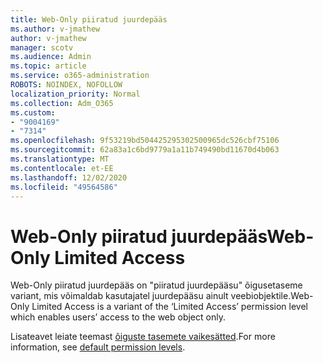 ```yaml
---
title: Web-Only piiratud juurdepääs
ms.author: v-jmathew
author: v-jmathew
manager: scotv
ms.audience: Admin
ms.topic: article
ms.service: o365-administration
ROBOTS: NOINDEX, NOFOLLOW
localization_priority: Normal
ms.collection: Adm_O365
ms.custom:
- "9004169"
- "7314"
ms.openlocfilehash: 9f53219bd504425295302500965dc526cbf75106
ms.sourcegitcommit: 62a83a1c6bd9779a1a11b749490bd11670d4b063
ms.translationtype: MT
ms.contentlocale: et-EE
ms.lasthandoff: 12/02/2020
ms.locfileid: "49564586"
---
```

# <a name="web-only-limited-access"></a><span data-ttu-id="704b1-102">Web-Only piiratud juurdepääs</span><span class="sxs-lookup"><span data-stu-id="704b1-102">Web-Only Limited Access</span></span>

<span data-ttu-id="704b1-103">Web-Only piiratud juurdepääs on "piiratud juurdepääsu" õigusetaseme variant, mis võimaldab kasutajatel juurdepääsu ainult veebiobjektile.</span><span class="sxs-lookup"><span data-stu-id="704b1-103">Web-Only Limited Access is a variant of the ‘Limited Access’ permission level which enables users’ access to the web object only.</span></span>

<span data-ttu-id="704b1-104">Lisateavet leiate teemast [õiguste tasemete vaikesätted](https://docs.microsoft.com/sharepoint/understanding-permission-levels#default-permission-levels).</span><span class="sxs-lookup"><span data-stu-id="704b1-104">For more information, see [default permission levels](https://docs.microsoft.com/sharepoint/understanding-permission-levels#default-permission-levels).</span></span>
